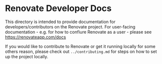 # Renovate Developer Docs

This directory is intended to provide documentation for developers/contributors on the Renovate project. For user-facing documentation - e.g. for how to confiure Renovate as a user - please see https://renovateapp.com/docs

If you would like to contribute to Renovate or get it running locally for some others reason, please check out `../contributing.md` for steps on how to set up the project locally.

